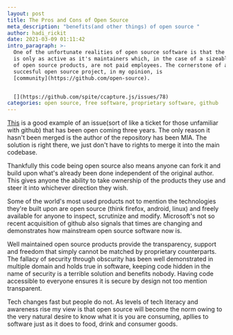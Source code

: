 ```yaml
---
layout: post
title: The Pros and Cons of Open Source
meta_description: "benefits(and other things) of open source "
author: hadi_rickit
date: 2021-03-09 01:11:42
intro_paragraph: >-
  One of the unfortunate realities of open source software is that the project
  is only as active as it's maintainers which, in the case of a sizeable chunk
  of open source products, are not paid employees. The cornerstone of any
  succesful open source project, in my opinion, is
  [community](https://github.com/open-source).


  [](https://github.com/spite/ccapture.js/issues/78)
categories: open source, free software, proprietary software, github
---
```

[This](https://github.com/spite/ccapture.js/issues/78) is a good example of an issue(sort of like a ticket for those unfamiliar with github) that has been open coming three years. The only reason it hasn't been merged is the author of the repository has been MIA. The solution is right there, we just don't have to rights to merge it into the main codebase.

Thankfully this code being open source also means anyone can fork it and build upon what's already been done independent of the original author. This gives anyone the ability to take ownership of the products they use and steer it into whichever direction they wish.

Some of the world's most used products not to mention the technologies they're built upon are open source (think firefox, android, linux) and freely available for anyone to inspect, scrutinize and modify. Microsoft's not so recent acquisition of github also signals that times are changing and demonstrates how mainstream open source software now is.

Well maintained open source products provide the transparency, support and freedom that simply cannot be matched by proprietary counterparts. The fallacy of security through obscurity has been well demonstrated in multiple domain and holds true in software, keeping code hidden in the name of security is a terrible solution and benefits nobody. Having code accessible to everyone ensures it is secure by design not too mention transparent.

Tech changes fast but people do not. As levels of tech literacy and awareness rise my view is that open source will become the norm owing to the very natural desire to know what it is you are consuming, apllies to software just as it does to food, drink and consumer goods.